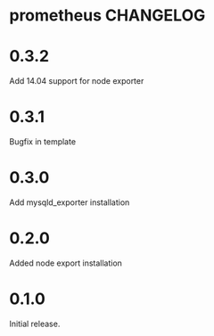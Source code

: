 # prometheus CHANGELOG

# 0.3.2

Add 14.04 support for node exporter

# 0.3.1

Bugfix in template


# 0.3.0

Add mysqld_exporter installation

# 0.2.0

Added node export installation

# 0.1.0

Initial release.
